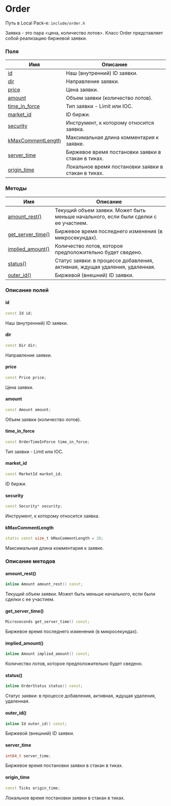 # Order

Путь в Local Pack-е: `include/order.h`

Заявка - это пара <цена, количество лотов>.
Класс Order представляет собой реализацию биржевой заявки.

### Поля

|Имя| Описание|
|------------------|--------------------|
|[id](#id)|Наш (внутренний) ID заявки.|
|[dir](#dir)|Направление заявки.|
|[price](#price)|Цена заявки.|
|[amount](#amount)|Объем заявки (количество лотов).|
|[time_in_force](#time_in_force)|Тип заявки - Limit или IOC.|
|[market_id](#market_id)|ID биржи.|
|[security](#security)|Инструмент, к которому относится заявка.|
|[kMaxCommentLength](#kMaxCommentLength)|Максимальная длина комментария к заявке.|
|[server_time](#server_time)|Биржевое время постановки заявки в стакан в тиках.|
|[origin_time](#origin_time)|Локальное время постановки заявки в стакан в тиках.|

### Методы

|Имя| Описание|
|------------------|--------------------|
|[amount_rest()](#amount_rest)|Текущий объем заявки. Может быть меньше начального, если были сделки с ее участием.|
|[get_server_time()](#get_server_time)|Биржевое время последнего изменения (в микросекундах).|
|[implied_amount()](#implied_amount)|Количество лотов, которое предположительно будет сведено.|
|[status()](#status)|Статус заявки: в процессе добавления, активная, ждущая удаления, удаленная.|
|[outer_id()](#outer_id)|Биржевой (внешний) ID заявки.|

### Описание полей
<a id="id"></a>
#### id
```c++
const Id id;
```
Наш (внутренний) ID заявки.

<a id="dir"></a>
#### dir
```c++
const Dir dir;
```
Направление заявки.

<a id="price"></a>
#### price
```c++
const Price price;
```
Цена заявки.

<a id="amount"></a>
#### amount
```c++
const Amount amount;
```
Объем заявки (количество лотов).

<a id="time_in_force"></a>
#### time_in_force
```c++
const OrderTimeInForce time_in_force;
```
Тип заявки - Limit или IOC.

<a id="market_id"></a>
#### market_id
```c++
const MarketId market_id;
```
ID биржи.

<a id="security"></a>
#### security
```c++
const Security* security;
```
Инструмент, к которому относится заявка.

<a id="kMaxCommentLength"></a>
#### kMaxCommentLength
```c++
static const size_t kMaxCommentLength = 20;
```
Максимальная длина комментария к заявке.

### Описание методов
<a id="amount_rest"></a>
#### amount_rest()
```c++
inline Amount amount_rest() const;
```
Текущий объем заявки. Может быть меньше начального, если были сделки с ее участием.

<a id="get_server_time"></a>
#### get_server_time()
```c++
Microseconds get_server_time() const;
```
Биржевое время последнего изменения (в микросекундах).

<a id="implied_amount"></a>
#### implied_amount()
```c++
inline Amount implied_amount() const;
```
Количество лотов, которое предположительно будет сведено.

<a id="status"></a>
#### status()
```c++
inline OrderStatus status() const;
```
Статус заявки: в процессе добавления, активная, ждущая удаления, удаленная.

<a id="outer_id"></a>
#### outer_id()
```c++
inline Id outer_id() const;
```
Биржевой (внешний) ID заявки.

<a id="server_time"></a>
#### server_time
```c++
int64_t server_time;
```
Биржевое время постановки заявки в стакан в тиках.

<a id="origin_time"></a>
#### origin_time
```c++
const Ticks origin_time;
```
Локальное время постановки заявки в стакан в тиках.
